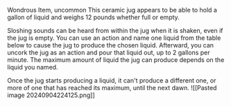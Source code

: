 Wondrous Item, uncommon 
This ceramic jug appears to be able to hold a gallon of liquid and weighs 12 pounds whether full or empty. 

Sloshing sounds can be heard from within the jug when it is shaken, even if the jug is empty. You can use an action and name one liquid from the table below to cause the jug to produce the chosen liquid. Afterward, you can uncork the jug as an action and pour that liquid out, up to 2 gallons per minute. The maximum amount of liquid the jug can produce depends on the liquid you named. 

Once the jug starts producing a liquid, it can't produce a different one, or more of one that has reached its maximum, until the next dawn.
![[Pasted image 20240904224125.png]]
